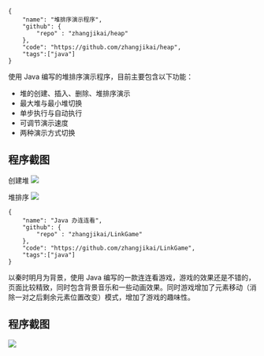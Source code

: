 <!-- start -->
```config
{
    "name": "堆排序演示程序",
    "github": {
        "repo" : "zhangjikai/heap"
    },
    "code": "https://github.com/zhangjikai/heap",
    "tags":["java"]
}
```

使用 Java 编写的堆排序演示程序，目前主要包含以下功能：
* 堆的创建、插入、删除、堆排序演示
* 最大堆与最小堆切换
* 单步执行与自动执行
* 可调节演示速度
* 两种演示方式切换

<!-- more -->

## 程序截图

创建堆
![](https://raw.githubusercontent.com/zhangjikai/heap/master/screenshot/%E5%A0%86-%E5%88%9B%E5%BB%BA-1.gif)

堆排序
![](https://raw.githubusercontent.com/zhangjikai/heap/master/screenshot/%E5%A0%86-%E6%8E%92%E5%BA%8F.gif)


<!-- start -->
```config
{
    "name": "Java 办连连看",
    "github": {
        "repo" : "zhangjikai/LinkGame"
    },
    "code": "https://github.com/zhangjikai/LinkGame",
    "tags":["java"]
}
```
以秦时明月为背景，使用 Java 编写的一款连连看游戏，游戏的效果还是不错的，页面比较精致，同时包含背景音乐和一些动画效果。同时游戏增加了元素移动（消除一对之后剩余元素位置改变）模式，增加了游戏的趣味性。

<!-- more -->

## 程序截图
![](https://raw.githubusercontent.com/zhangjikai/LinkGame/master/screenshot/game.gif)